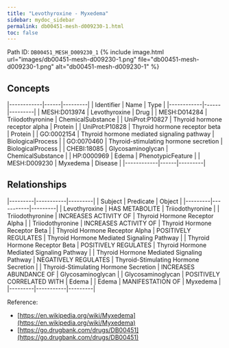 ```yaml
---
title: "Levothyroxine - Myxedema"
sidebar: mydoc_sidebar
permalink: db00451-mesh-d009230-1.html
toc: false 
---
```



Path ID: `DB00451_MESH_D009230_1`
{% include image.html url="images/db00451-mesh-d009230-1.png" file="db00451-mesh-d009230-1.png" alt="db00451-mesh-d009230-1" %}

## Concepts

|------------|------|---------|
| Identifier | Name | Type    |
|------------|------|---------|
| MESH:D013974 | Levothyroxine | Drug |
| MESH:D014284 | Triiodothyronine | ChemicalSubstance |
| UniProt:P10827 | Thyroid hormone receptor alpha | Protein |
| UniProt:P10828 | Thyroid hormone receptor beta | Protein |
| GO:0002154 | Thyroid hormone mediated signaling pathway | BiologicalProcess |
| GO:0070460 | Thyroid-stimulating hormone secretion | BiologicalProcess |
| CHEBI:18085 | Glycosaminoglycan | ChemicalSubstance |
| HP:0000969 | Edema | PhenotypicFeature |
| MESH:D009230 | Myxedema | Disease |
|------------|------|---------|

## Relationships

|---------|-----------|---------|
| Subject | Predicate | Object  |
|---------|-----------|---------|
| Levothyroxine | HAS METABOLITE | Triiodothyronine |
| Triiodothyronine | INCREASES ACTIVITY OF | Thyroid Hormone Receptor Alpha |
| Triiodothyronine | INCREASES ACTIVITY OF | Thyroid Hormone Receptor Beta |
| Thyroid Hormone Receptor Alpha | POSITIVELY REGULATES | Thyroid Hormone Mediated Signaling Pathway |
| Thyroid Hormone Receptor Beta | POSITIVELY REGULATES | Thyroid Hormone Mediated Signaling Pathway |
| Thyroid Hormone Mediated Signaling Pathway | NEGATIVELY REGULATES | Thyroid-Stimulating Hormone Secretion |
| Thyroid-Stimulating Hormone Secretion | INCREASES ABUNDANCE OF | Glycosaminoglycan |
| Glycosaminoglycan | POSITIVELY CORRELATED WITH | Edema |
| Edema | MANIFESTATION OF | Myxedema |
|---------|-----------|---------|

Reference: 
  - [https://en.wikipedia.org/wiki/Myxedema](https://en.wikipedia.org/wiki/Myxedema)
  - [https://go.drugbank.com/drugs/DB00451](https://go.drugbank.com/drugs/DB00451)
